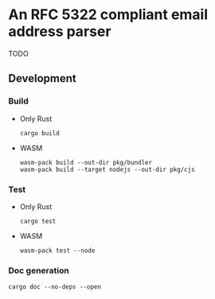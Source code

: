 # An RFC 5322 compliant email address parser

TODO

## Development

### Build
- Only Rust
  ```shell
  cargo build
  ```
- WASM
  ```shell
  wasm-pack build --out-dir pkg/bundler
  wasm-pack build --target nodejs --out-dir pkg/cjs
  ```

### Test

- Only Rust
  ```shell
  cargo test
  ```

- WASM
  ```shell
  wasm-pack test --node
  ```

### Doc generation

```shell
cargo doc --no-deps --open
```